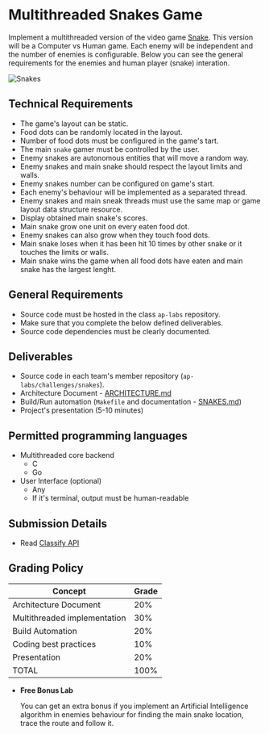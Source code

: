 Multithreaded Snakes Game
=========================

Implement a multithreaded version of the video game [Snake](https://en.wikipedia.org/wiki/Snake_(video_game_genre)). This version will be a
Computer vs Human game. Each enemy will be independent and the number of enemies is configurable. Below you can see the general
requirements for the enemies and human player (snake) interation.

![Snakes](snakes.png)

Technical Requirements
----------------------
- The game's layout can be static.
- Food dots can be randomly located in the layout.
- Number of food dots must be configured in the game's tart.
- The main `snake` gamer must be controlled by the user.
- Enemy snakes are autonomous entities that will move a random way.
- Enemy snakes and main snake should respect the layout limits and walls.
- Enemy snakes number can be configured on game's start.
- Each enemy's behaviour will be implemented as a separated thread.
- Enemy snakes and main sneak threads must use the same map or game layout data structure resource.
- Display obtained main snake's scores.
- Main snake grow one unit on every eaten food dot.
- Enemy snakes can also grow when they touch food dots.
- Main snake loses when it has been hit 10 times by other snake or it touches the limits or walls.
- Main snake wins the game when all food dots have eaten and main snake has the largest lenght.

General Requirements
--------------------
- Source code must be hosted in the class `ap-labs` repository.
- Make sure that you complete the below defined deliverables.
- Source code dependencies must be clearly documented.

Deliverables
------------
- Source code in each team's member repository (`ap-labs/challenges/snakes`).
- Architecture Document - [ARCHITECTURE.md](ARCHITECTURE.md)
- Build/Run automation (`Makefile` and documentation - [SNAKES.md](SNAKES.md))
- Project's presentation (5-10 minutes)


Permitted programming languages
-------------------------------
- Multithreaded core backend
  - C
  - Go
- User Interface (optional)
  - Any
  - If it's terminal, output must be human-readable

Submission Details
------------------
- Read [Classify API](../../classify.md)

Grading Policy
--------------
| Concept                      | Grade |
|------------------------------|-------|
| Architecture Document        | 20%   |
| Multithreaded implementation | 30%   |
| Build Automation             | 20%   |
| Coding best practices        | 10%   |
| Presentation                 | 20%   |
| TOTAL                        | 100%  |

- **Free Bonus Lab**

  You can get an extra bonus if you implement an Artificial Intelligence algorithm in enemies behaviour
  for finding the main snake location, trace the route and follow it.